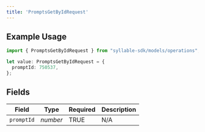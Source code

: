 ```yaml
---
title: 'PromptsGetByIdRequest'
---
```


## Example Usage

```typescript
import { PromptsGetByIdRequest } from "syllable-sdk/models/operations";

let value: PromptsGetByIdRequest = {
  promptId: 750537,
};
```

## Fields

| Field              | Type               | Required           | Description        |
| ------------------ | ------------------ | ------------------ | ------------------ |
| `promptId`         | *number*           | TRUE | N/A                |